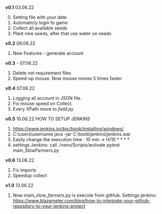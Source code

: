 **v0.1**    03.06.22

0. Setting file with your date
1. Automaticly login to game
2. Collect all available seeds
3. Plant new seeds, after that use water on seeds

**v0.2**    06.06.22
1. New Features - generate account 

**v0.3** - 07.06.22
1. Delete not requirement files
2. Speed-up mouse. Now mouse moves 5 times faster

**v0.4** 07.06.22
1. Logging all account in JSON file.
2. Fix mouse speed on Collect.
3. Every XPath move to _field.py_

**v0.5** 10.06.22
HOW TO SETUP JENKINS
1. https://www.jenkins.io/doc/book/installing/windows/
2. C:\users\username java –jar C:\tools\jenkins\jenkins.war 
3. Easily change the execution time : 10 min -> H/10 * * * *
4. settings Jenkins: 
call ./venv/Scripts/activate
pytest main_SlowFarmers.py

**v0.6** 13.06.22
1. Fix imports
2. Speedup collect

**v1.0** 13.06.22
1. Now _main_slow_farmers.py_ is execute from gitHub.
Settings jenkins: https://www.blazemeter.com/blog/how-to-integrate-your-github-repository-to-your-jenkins-project